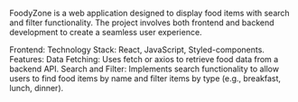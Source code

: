 FoodyZone is a web application designed to display food items with search and filter functionality.
The project involves both frontend and backend development to create a seamless user experience.

Frontend:
Technology Stack: React, JavaScript, Styled-components.
Features:
Data Fetching: Uses fetch or axios to retrieve food data from a backend API.
Search and Filter: Implements search functionality to allow users to find food items by name and filter items by type (e.g., breakfast, lunch, dinner).
